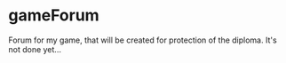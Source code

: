 # gameForum
Forum for my game, that will be created for protection of the diploma.
It's not done yet...
